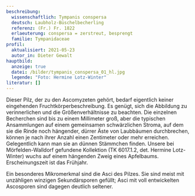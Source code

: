 ```yaml
---
beschreibung:
  wissenschaftlich: Tympanis conspersa
  deutsch: Laubholz-Büschelbecherling
  referenz: (Fr.) Fr. 1822
  erlaeuterung: conspersa = zerstreut, besprengt
  familie: Tympanidaceae
profil:
  aktualisiert: 2021-05-23
  autor_in: Dieter Gewalt
hauptbild:
  anzeige: true
  datei: /bilder/tympanis_conspersa_01_hl.jpg
  legende: "Foto: Hermine Lotz-Winter"
literatur: []
---
```

Dieser Pilz, der zu den Ascomyzeten gehört, bedarf eigentlich keiner eingehenden Fruchtkörperbeschreibung. Es genügt, sich die Abbildung zu verinnerlichen und die Größenverhältnisse zu beachten. Die einzelnen Becherchen sind bis zu einem Millimeter groß, aber die typischen Ansammlungen auf einem gemeinsamen schwärzlichen Stroma, auf dem sie die Rinde noch hängender, dürrer Äste von Laubbäumen durchbrechen, können je nach ihrer Anzahl einen Zentimeter oder mehr erreichen. Gelegentlich kann man sie an dünnen Stämmchen finden. Unsere bei Mörfelden-Walldorf gefundene Kollektion (TK 6017.1.2, det. Hermine Lotz-Winter) wuchs auf einem hängenden Zweig eines Apfelbaums. Erscheinungszeit ist das Frühjahr.

Ein besonderes Mikromerkmal sind die Asci des Pilzes. Sie sind meist mit unzähligen winzigen Sekundärsporen gefüllt; Asci mit voll entwickelten Ascosporen sind dagegen deutlich seltener.